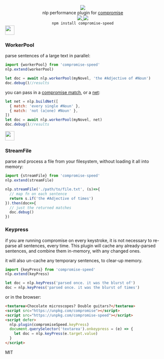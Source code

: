 <div align="center">
  <img src="https://cloud.githubusercontent.com/assets/399657/23590290/ede73772-01aa-11e7-8915-181ef21027bc.png" />

  <div>nlp performance plugin for <a href="https://github.com/spencermountain/compromise/">compromise</a></div> 

  <!-- npm version -->
  <a href="https://npmjs.org/package/compromise-speed">
    <img src="https://img.shields.io/npm/v/compromise-speed.svg?style=flat-square" />
  </a>
  
  <!-- file size -->
  <a href="https://unpkg.com/compromise-speed/builds/compromise-speed.min.js">
    <img src="https://badge-size.herokuapp.com/spencermountain/compromise/master/plugins/plugin-speed/builds/compromise-speed.min.js" />
  </a>

  <div align="center">
    <code>npm install compromise-speed</code>
  </div>
</div>

<!-- spacer -->
<img height="30px" src="https://user-images.githubusercontent.com/399657/68221862-17ceb980-ffb8-11e9-87d4-7b30b6488f16.png"/>

### WorkerPool
parse sentences of a large text in parallel:
```js
import {workerPool} from 'compromise-speed'
nlp.extend(workerPool)

let doc = await nlp.workerPool(myNovel, 'the #Adjective of #Noun')
doc.debug()//results
```

you can pass in a [compromise match](https://observablehq.com/@spencermountain/compromise-match-syntax), or a [net](https://observablehq.com/@spencermountain/compromise-sweep):
```js
let net = nlp.buildNet([
  { match: 'every single #Noun' },
  { match: 'not (a|one) #Noun' },
])
let doc = await nlp.workerPool(myNovel, net)
doc.debug()//results
```


<!-- spacer -->
<img height="30px" src="https://user-images.githubusercontent.com/399657/68221862-17ceb980-ffb8-11e9-87d4-7b30b6488f16.png"/>

### StreamFile
parse and process a file from your filesystem, without loading it all into memory:
```js
import {streamFile} from 'compromise-speed'
nlp.extend(streamFile)

nlp.streamFile('./path/to/file.txt', (s)=>{
  // map fn on each sentence
  return s.if('the #Adjective of times')
}).then(doc=>{
  // just the returned matches
  doc.debug()
})
```


### Keypress
if you are running compromise on every keystroke, it is not necessary to re-parse all sentences, every time.
This plugin will cache any already-parsed sentences, and combine them in-memory, with any changed ones.

it will also un-cache any temporary sentences, to clear-up memory.
```js
import {keyPress} from 'compromise-speed'
nlp.extend(keyPress)

let doc = nlp.keyPress('parsed once. it was the blurst of')
doc = nlp.keyPress('parsed once. it was the blurst of times')
```

or in the browser:
```html
<textarea>Chocolate microscopes? Double guitars?</textarea>
<script src="https://unpkg.com/compromise"></script>
<script src="https://unpkg.com/compromise-speed"></script>
<script defer>
  nlp.plugin(compromiseSpeed.keyPress)
  document.querySelector('textarea').onkeypress = (e) => {
    let doc = nlp.keyPress(e.target.value)
  }
</script>
```

<!-- ### StreamFetch 

 ### WorkerPool -->

MIT